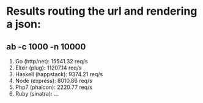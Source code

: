 # Results routing the url and rendering a json:

## ab -c 1000 -n 10000 

1. Go (http/net): 15541.32 req/s
2. Elixir (plug): 11207.14 req/s
3. Haskell (happstack): 9374.21 req/s
4. Node (express): 8010.86 req/s
5. Php7 (phalcon): 2220.77 req/s
6. Ruby (sinatra): ...